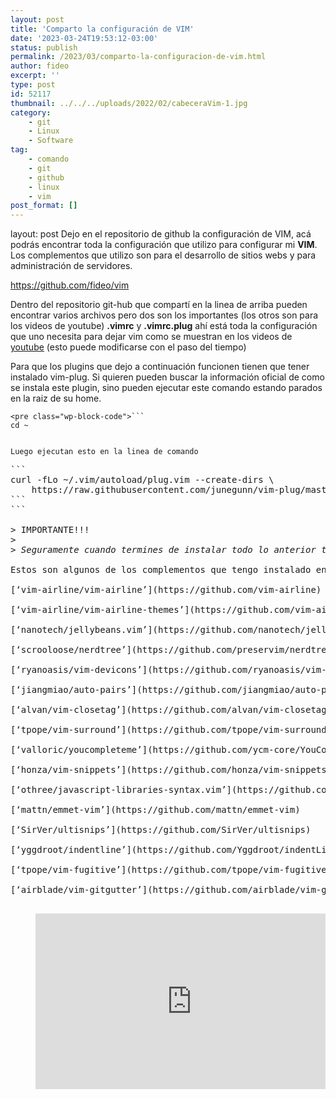 ```yaml
---
layout: post
title: 'Comparto la configuración de VIM'
date: '2023-03-24T19:53:12-03:00'
status: publish
permalink: /2023/03/comparto-la-configuracion-de-vim.html
author: fideo
excerpt: ''
type: post
id: 52117
thumbnail: ../../../uploads/2022/02/cabeceraVim-1.jpg
category:
    - git
    - Linux
    - Software
tag:
    - comando
    - git
    - github
    - linux
    - vim
post_format: []
---
```

layout: post
Dejo en el repositorio de github la configuración de VIM, acá podrás encontrar toda la configuración que utilizo para configurar mi **VIM**. Los complementos que utilizo son para el desarrollo de sitios webs y para administración de servidores.

<https://github.com/fideo/vim>

Dentro del repositorio git-hub que compartí en la linea de arriba pueden encontrar varios archivos pero dos son los importantes (los otros son para los videos de youtube) **.vimrc** y **.vimrc.plug** ahí está toda la configuración que uno necesita para dejar vim como se muestran en los videos de [youtube](https://www.youtube.com/@FedericoMazzei/videos) (esto puede modificarse con el paso del tiempo)

Para que los plugins que dejo a continuación funcionen tienen que tener instalado vim-plug. Si quieren pueden buscar la información oficial de como se instala este plugin, sino pueden ejecutar este comando estando parados en la raiz de su home.

```
<pre class="wp-block-code">```
cd ~
```
```

Luego ejecutan esto en la linea de comando

```
<pre class="wp-block-code">```
curl -fLo ~/.vim/autoload/plug.vim --create-dirs \
    https://raw.githubusercontent.com/junegunn/vim-plug/master/plug.vim
```
```

> IMPORTANTE!!!
> 
> <cite>Seguramente cuando termines de instalar todo lo anterior te vas a encontrar con un mensaje de error de vim-youcompleteme no te preocupes, [en este link de dejo como solucionarlo.](https://www.federicomazzei.com.ar/blog/2023/03/vim-youcompleteme/)</cite>

Estos son algunos de los complementos que tengo instalado en mi **VIM** que utilizo habitualmente:

[‘vim-airline/vim-airline’](https://github.com/vim-airline)  
  
[‘vim-airline/vim-airline-themes’](https://github.com/vim-airline/vim-airline-themes)  
  
[‘nanotech/jellybeans.vim’](https://github.com/nanotech/jellybeans.vim)  
  
[‘scrooloose/nerdtree’](https://github.com/preservim/nerdtree)  
  
[‘ryanoasis/vim-devicons’](https://github.com/ryanoasis/vim-devicons)  
  
[‘jiangmiao/auto-pairs’](https://github.com/jiangmiao/auto-pairs)  
  
[‘alvan/vim-closetag’](https://github.com/alvan/vim-closetag)  
  
[‘tpope/vim-surround’](https://github.com/tpope/vim-surround)  
  
[‘valloric/youcompleteme’](https://github.com/ycm-core/YouCompleteMe)  
  
[‘honza/vim-snippets’](https://github.com/honza/vim-snippets)  
  
[‘othree/javascript-libraries-syntax.vim’](https://github.com/othree/javascript-libraries-syntax.vim)  
  
[‘mattn/emmet-vim’](https://github.com/mattn/emmet-vim)  
  
[‘SirVer/ultisnips’](https://github.com/SirVer/ultisnips)  
  
[‘yggdroot/indentline’](https://github.com/Yggdroot/indentLine)  
  
[‘tpope/vim-fugitive’](https://github.com/tpope/vim-fugitive)  
  
[‘airblade/vim-gitgutter’](https://github.com/airblade/vim-gitgutter)

<figure class="wp-block-embed is-type-video is-provider-youtube wp-block-embed-youtube wp-embed-aspect-16-9 wp-has-aspect-ratio"><div class="wp-block-embed__wrapper"><iframe allow="accelerometer; autoplay; clipboard-write; encrypted-media; gyroscope; picture-in-picture; web-share" allowfullscreen="" frameborder="0" height="281" loading="lazy" referrerpolicy="strict-origin-when-cross-origin" src="https://www.youtube.com/embed/UlX5b6NDet8?feature=oembed" title="Comparto la configuración de VIM" width="500"></iframe></div></figure>